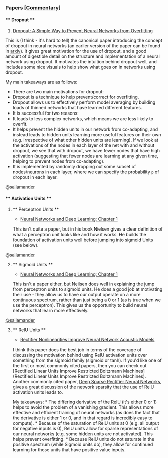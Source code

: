 ### Papers [[Commentary](papers_commentary)]

#### ** Dropout ** 

1. [Dropout:  A Simple Way to Prevent Neural Networks from Overfitting](http://jmlr.org/papers/volume15/srivastava14a/srivastava14a.pdf)   

 This is (I think - it's hard to tell) the canonical paper introducing the concept of dropout in neural networks (an earlier version of the paper can be found in [arxiv](http://arxiv.org/pdf/1207.0580.pdf)). It gives great motivation for the use of dropout, and a good amount of digestible detail on the structure and implementation of a neural network using dropout. It motivates the intuition behind dropout well, and includes some nice visuals to help show what goes on in networks using dropout. 

 My main takeaways are as follows: 

* There are two main motivations for dropout: 
 * Dropout is a technique to help prevent/correct for overfitting. 
 * Dropout allows us to effectively perform model averaging by building loads of thinned networks that have learned different features. 
* It is successful for two reasons: 
 * It leads to less complex networks, which means we are less likely to overfit. 
 * It helps prevent the hidden units in our network from co-adapting, and instead leads to hidden units learning more useful features on their own (e.g. irrespective of what other hidden units are learning). If we look at the activations of the nodes in each layer of the net with and without dropout, we see that with dropout, we have fewer nodes that have high activation (suggesting that fewer nodes are learning at any given time, helping to prevent nodes from co-adapting). 
* It is implemented by randomly dropping out some subset of nodes/neurons in each layer, where we can specify the probability `p` of dropout in each layer.  

[@sallamander](https://github.com/sallamander)

#### ** Activation Units ** 

 1. ** Perceptron Units ** 

    * [Neural Networks and Deep Learning: Chapter 1](http://neuralnetworksanddeeplearning.com/chap1.html#perceptrons)

    This isn't quite a paper, but in his book Nielsen gives a clear definition of what a perceptron unit looks like and how it works. He builds the foundation of activation units well before jumping into sigmoid Units (see below). 

[@sallamander](https://github.com/sallamander)


 2. ** Sigmoid Units ** 

    * [Neural Networks and Deep Learning: Chapter 1](http://neuralnetworksanddeeplearning.com/chap1.html#sigmoid_neurons)

    This isn't a paper either, but Neilsen does well in explaining the jump from perceptron units to sigmoid units. He does a good job at motivating their use - they allow us to have our output operate on a more continuous spectrum, rather than just being a 0 or 1 (as is true when we use the perceptron). This gives us the opportunity to build neural networks that learn more effectively.  

[@sallamander](https://github.com/sallamander)


 3. ** RelU Units ** 

    * [Rectifier Nonlinearities Improve Neural Network Acoustic Models](ai.stanford.edu/~amaas/papers/relu_hybrid_icml2013_final.pdf)

    I think this paper does the best job in terms of the coverage of discussing the motivation behind using RelU activation units over something from the sigmoid family (sigmoid or tanh). If you'd like one of the first or most commonly cited papers, then you can check out [Rectified Linear Units Improve Restricted Boltzmann Machines](Rectified Linear Units Improve Restricted Boltzmann Machines). Another commonly cited paper, [Deep Sparse Rectifier Neural Networks](http://www.jmlr.org/proceedings/papers/v15/glorot11a/glorot11a.pdf), gives a great discussion of the network sparsity that the use of RelU activation units leads to.  

    My takeaways: 
        * The differing derivative of the RelU (it's either 0 or 1) helps to avoid the problem of a vanishing gradient. This allows more effective and efficient training of neural networks (as does the fact that the derivative is either 1 or 0, and in that regard is incredibly easy to compute). 
        * Because of the saturation of RelU units at 0 (e.g. all output for negative inputs is 0), RelU units allow for sparse representations of our neural networks (e.g. some hidden units are not activated). This helps prevent overfitting. 
        * Because RelU units do not saturate in the positive spectrum (while Sigmoid units do), they allow for continued learning for those units that have positive value inputs. 
